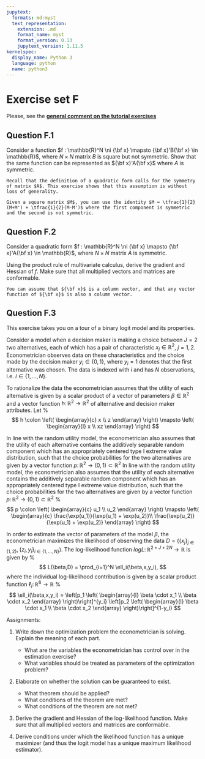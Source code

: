 ```yaml
---
jupytext:
  formats: md:myst
  text_representation:
    extension: .md
    format_name: myst
    format_version: 0.13
    jupytext_version: 1.11.5
kernelspec:
  display_name: Python 3
  language: python
  name: python3
---
```


# Exercise set F

Please, see the 
[**general comment on the tutorial exercises**](02.exercises.A.md)

## Question F.1

Consider a function $f : \mathbb{R}^N \ni {\bf x} \mapsto {\bf x}'B{\bf x} \in \mathbb{R}$, where $N \times N$ matrix $B$ is square but not symmetric.
Show that the same function can be represented as ${\bf x}'A{\bf x}$ where $A$ is symmetric.

```{hint}
Recall that the definition of a quadratic form calls for the symmetry of matrix $A$. This exercise shows that this assumption is without loss of generality.
```

```{hint}
Given a square matrix $M$, you can use the identity $M = \tfrac{1}{2}(M+M') + \tfrac{1}{2}(M-M')$ where the first component is symmetric and the second is not symmetric.
```

## Question F.2

Consider a quadratic form $f : \mathbb{R}^N \ni {\bf x} \mapsto {\bf x}'A{\bf x} \in \mathbb{R}$, where $N \times N$ matrix $A$ is symmetric.

Using the product rule of multivariate calculus, derive the gradient and Hessian of $f$. Make sure that all multiplied vectors and matrices are conformable.

```{hint}
You can assume that ${\bf x}$ is a column vector, and that any vector function of ${\bf x}$ is also a column vector.
```

## Question F.3

This exercise takes you on a tour of a binary logit model and its properties.

Consider a model when a decision maker is making a choice between $J=2$ two alternatives, each of which has a pair of characteristic $x_j \in \mathbb{R}^2$, $j=1,2$. Econometrician observes data on these characteristics and the choice made by the decision maker $y_i \in \{0,1\}$, where $y_i = 1$ denotes that the first alternative was chosen. The data is indexed with $i$ and has $N$ observations, i.e. $i \in \{1,\dots,N\}$.

To rationalize the data the econometrician assumes that the utility of each alternative is given by a scalar product of a vector of parameters $\beta \in \mathbb{R}^2$ and a vector function $h \colon \mathbb{R}^2 \to \mathbb{R}^2$ of alternative and decision maker attributes. Let 
%
$$
h \colon
\left(
\begin{array}{c}
x \\ z
\end{array}
\right)
\mapsto 
\left(
\begin{array}{l}
x \\ xz
\end{array}
\right)
$$


In line with the random utility model, the econometrician also assumes that the utility of each alternative contains the additively separable random component which has an appropriately centered type I extreme value distribution, such that the choice probabilities for the two alternatives are given by a vector function $p \colon \mathbb{R}^2 \to (0,1) \subset \mathbb{R}^2$
In line with the random utility model, the econometrician also assumes that the utility of each alternative contains the additively separable random component which has an appropriately centered type I extreme value distribution, such that the choice probabilities for the two alternatives are given by a vector function $p \colon \mathbb{R}^2 \to (0,1) \subset \mathbb{R}^2$
%
$$
p \colon
\left(
\begin{array}{c}
u_1 \\ u_2
\end{array}
\right)
\mapsto 
\left(
\begin{array}{c}
\frac{\exp(u_1)}{\exp(u_1) + \exp(u_2)}\\
\frac{\exp(u_2)}{\exp(u_1) + \exp(u_2)}
\end{array}
\right)
$$

In order to estimate the vector of parameters of the model $\beta$, the econometrician maximizes the likelihood of observing the data $D = \big(\{x_j\}_{j \in \{1,2\}},\{z_i,y_i\}_{i \in \{1,\dots,N\}}\big)$. The log-likelihood function $logL \colon \mathbb{R}^{2+J+2N} \to \mathbb{R}$ is given by
%
$$
L(\beta,D) = \prod_{i=1}^N \ell_i(\beta,x,y_i),
$$
where the individual log-likelihood contribution is given by a scalar product function $\ell_i \colon \mathbb{R}^6 \to \mathbb{R}$
%
$$
\ell_i(\beta,x,y_i) = 
\left[p_1 \left(
\begin{array}{l}
\beta \cdot x_1 \\
\beta \cdot x_2
\end{array}
\right)\right]^{y_i}
\left[p_2 \left(
\begin{array}{l}
\beta \cdot x_1 \\
\beta \cdot x_2
\end{array}
\right)\right]^{1-y_i}
$$

Assignments:

1. Write down the optimization problem the econometrician is solving. Explain the meaning of each part.
    - What are the variables the econometrician has control over in the estimation exercise? 
    - What variables should be treated as parameters of the optimization problem?

2. Elaborate on whether the solution can be guaranteed to exist.
    - What theorem should be applied?
    - What conditions of the theorem are met?
    - What conditions of the theorem are not met?

3. Derive the gradient and Hessian of the log-likelihood function. Make sure that all multiplied vectors and matrices are conformable.

4. Derive conditions under which the likelihood function has a unique maximizer (and thus the logit model has a unique maximum likelihood estimator).

